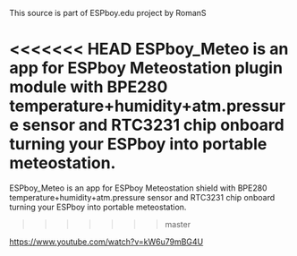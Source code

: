 This source is part of ESPboy.edu project by RomanS 

<<<<<<< HEAD
ESPboy_Meteo is an app for ESPboy Meteostation plugin module with BPE280 temperature+humidity+atm.pressure sensor and RTC3231 chip onboard turning your ESPboy into portable meteostation. 
=======
ESPboy_Meteo is an app for ESPboy Meteostation shield with BPE280 temperature+humidity+atm.pressure sensor and RTC3231 chip onboard turning your ESPboy into portable meteostation. 
>>>>>>> master

https://www.youtube.com/watch?v=kW6u79mBG4U
